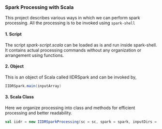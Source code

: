 ### Spark Processing with Scala

This project describes various ways in which we can perform spark processing.
All the processing is to be invoked using `spark-shell`

#### 1. Script
The script *spark-script.scala* can be loaded as is and run inside spark-shell.
It contains actual processing commands without any organization or arrangement using
functions.

#### 2. Object
This is an object of Scala called IIDRSpark and can be invoked by,

```scala
IIDRSpark.main(inputArray)
```

#### 3. Scala Class

Here we organize processing into class and methods for efficient processing and better readability.

```scala
val iidr = new IIDRSparkProcessing(sc = sc, spark = spark, inputDirs = inputArray)
```
